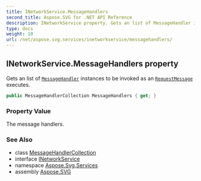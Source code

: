 ```yaml
---
title: INetworkService.MessageHandlers
second_title: Aspose.SVG for .NET API Reference
description: INetworkService property. Gets an list of MessageHandler instances to be invoked as an RequestMessage executes
type: docs
weight: 10
url: /net/aspose.svg.services/inetworkservice/messagehandlers/
---
```

## INetworkService.MessageHandlers property

Gets an list of [`MessageHandler`](../../../aspose.svg.net/messagehandler/) instances to be invoked as an [`RequestMessage`](../../../aspose.svg.net/requestmessage/) executes.

```csharp
public MessageHandlerCollection MessageHandlers { get; }
```

### Property Value

The message handlers.

### See Also

* class [MessageHandlerCollection](../../../aspose.svg.net/messagehandlercollection/)
* interface [INetworkService](../)
* namespace [Aspose.Svg.Services](../../../aspose.svg.services/)
* assembly [Aspose.SVG](../../../)
